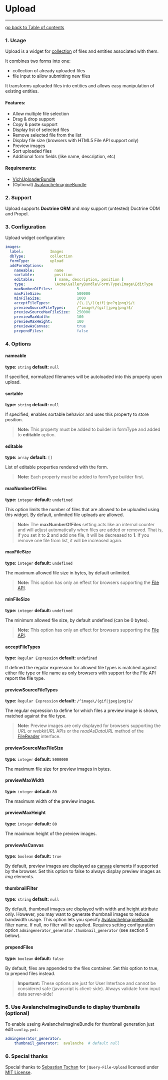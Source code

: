 # Upload
---------------------------------------

[go back to Table of contents][back-to-index]

[back-to-index]: https://github.com/symfony2admingenerator/AdmingeneratorGeneratorBundle/blob/master/Resources/doc/documentation.md#5-form-extensions

### 1. Usage

Upload is a widget for [collection](http://symfony.com/doc/current/reference/forms/types/collection.html) of files and entities associated with them.

It combines two forms into one:

* collection of already uploaded files
* file input to allow submitting new files

It transforms uploaded files into entities and allows easy manipulation of existing entities.

#### Features:

* Allow multiple file selection
* Drag & drop support
* Copy & paste support
* Display list of selected files
* Remove selected file from the list
* Display file size (browsers with HTML5 File API support only)
* Preview images
* Sort uploaded files
* Additional form fields (like name, description, etc)

#### Requirements:

* [VichUploaderBundle](https://github.com/dustin10/VichUploaderBundle)
* (Optional) [AvalancheImagineBundle](https://github.com/avalanche123/AvalancheImagineBundle)

### 2. Support

Upload supports **Doctrine ORM** and *may* support (untested) Doctrine ODM and Propel.

### 3. Configuration

Upload widget configuration:

```yaml
images:
  label:            Images
  dbType:           collection
  formType:         upload
  addFormOptions:
    nameable:         name
    sortable:         position
    editable:         [ name, description, position ]
    type:             \Acme\GalleryBundle\Form\Type\Image\EditType
    maxNumberOfFiles:           5
    maxFileSize:                500000
    minFileSize:                1000
    acceptFileTypes:            /(\.|\/)(gif|jpe?g|png)$/i
    previewSourceFileTypes:     /^image\/(gif|jpeg|png)$/
    previewSourceMaxFileSize:   250000
    previewMaxWidth:            100
    previewMaxHeight:           100
    previewAsCanvas:            true
    prependFiles:               false
```

### 4. Options

#### nameable

**type:** `string` **default:** `null`

If specified, normalized filenames will be autoloaded into this property upon upload.

#### sortable

**type:** `string` **default:** `null`

If specified, enables sortable behavior and uses this property to store position.

> **Note:** This property must be added to builder in formType and added to **editable** option.

#### editable

**type:** `array` **default:** `[]`

List of editable properties rendered with the form.

> **Note:** Each property must be added to formType builder first.

#### maxNumberOfFiles

**type:** `integer` **default:** `undefined`

This option limits the number of files that are allowed to be uploaded using this widget.
By default, unlimited file uploads are allowed.

> **Note:** The **maxNumberOfFiles** setting acts like an internal counter and will adjust automatically when files are added or removed. That is, if you set it to **2** and add one file, it will be decreased to **1**. If you remove one file from list, it will be increased again.

#### maxFileSize

**type:** `integer` **default:** `undefined`

The maximum allowed file size in bytes, by default unlimited.

> **Note:** This option has only an effect for browsers supporting the [File API](https://developer.mozilla.org/en/DOM/file).

#### minFileSize

**type:** `integer` **default:** `undefined`

The minimum allowed file size, by default undefined (can be 0 bytes).

> **Note:** This option has only an effect for browsers supporting the [File API](https://developer.mozilla.org/en/DOM/file).

#### acceptFileTypes

**type:** `Regular Expression` **default:** `undefined`

If defined the regular expression for allowed file types is matched against either file type or file name as only browsers with support for the File API report the file type.

#### previewSourceFileTypes

**type:** `Regular Expression` **default:** `/^image\/(gif|jpeg|png)$/`

The regular expression to define for which files a preview image is shown, matched against the file type.

> **Note:** Preview images are only displayed for browsers supporting the *URL* or *webkitURL* APIs or the *readAsDataURL* method of the [FileReader](https://developer.mozilla.org/en/DOM/FileReader) interface.

#### previewSourceMaxFileSize

**type:** `integer` **default:** `5000000`

The maximum file size for preview images in bytes.

#### previewMaxWidth

**type:** `integer` **default:** `80`

The maximum width of the preview images.

#### previewMaxHeight

**type:** `integer` **default:** `80`

The maximum height of the preview images.

#### previewAsCanvas

**type:** `boolean` **default:** `true`

By default, preview images are displayed as [canvas](https://developer.mozilla.org/en/HTML/canvas) elements if supported by the browser.
Set this option to false to always display preview images as *img* elements.

#### thumbnailFilter

**type:** `string` **default:** `null`

By default, thumbnail images are displayed with width and height attribute only. However, you may want to generate thumbnail images to reduce bandwidth usage. This option lets you specify [AvalancheImagineBundle](https://github.com/avalanche123/AvalancheImagineBundle) filter name.
If null, no filter will be applied. Requires setting configuration option `admingenerator_generator.thumbnail_generator` (see section 5 below).

#### prependFiles

**type:** `boolean` **default:** `false`

By default, files are appended to the files container.
Set this option to true, to prepend files instead.

> **Important:** These options are just for User Interface and cannot be considered safe (javascript is client-side). Always validate form input data server-side!

### 5. Use AvalancheImagineBundle to display thumbnails (optional)

To enable useing AvalancheImagineBundle for thumbnail generation just edit `config.yml`:

```yaml
admingenerator_generator:
    thumbnail_generator:  avalanche  # default null
```

### 6. Special thanks

Special thanks to [Sebastian Tschan](https://github.com/blueimp)  for `jQuery-File-Upload` licensed under [MIT License](https://github.com/blueimp/jQuery-File-Upload#license).